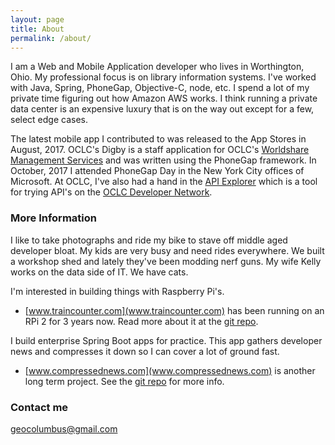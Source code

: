 ```yaml
---
layout: page
title: About
permalink: /about/
---
```


I am a Web and Mobile Application developer who lives in Worthington, Ohio. My professional focus is on library information systems. I've worked with Java, Spring, PhoneGap, Objective-C, node, etc. I spend a lot of my private time figuring out how Amazon AWS works. I think running a private data center is an expensive luxury that is on the way out except for a few, select edge cases.

The latest mobile app I contributed to was released to the App Stores in August, 2017. OCLC's Digby is a staff application for OCLC's [Worldshare Management Services](https://www.oclc.org/en/worldshare-management-services.html) and was written using the PhoneGap framework. In October, 2017 I attended PhoneGap Day in the New York City offices of Microsoft. At OCLC, I've also had a hand in the [API Explorer](https://platform.worldcat.org/api-explorer/apis) which is a tool for trying API's on the [OCLC Developer Network](https://www.oclc.org/developer/home.en.html).

### More Information

I like to take photographs and ride my bike to stave off middle aged developer bloat. My kids are very busy and need rides everywhere. We built a workshop shed and lately they've been modding nerf guns. My wife Kelly works on the data side of IT. We have cats.

I'm interested in building things with Raspberry Pi's.

* [www.traincounter.com](www.traincounter.com) has been running on an RPi 2 for 3 years now. Read more about it at the [git repo](https://github.com/geocolumbus/traindetector).

I build enterprise Spring Boot apps for practice. This app gathers developer news and compresses it down so I can cover a lot of ground fast.

* [www.compressednews.com](www.compressednews.com) is another long term project. See the [git repo](https://github.com/geocolumbus/linkgrabber) for more info.

### Contact me

[geocolumbus@gmail.com](mailto:geocolumbus@gmail.com)